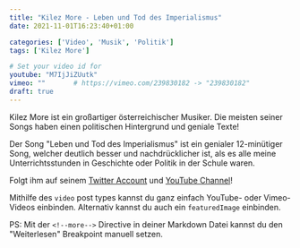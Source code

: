 ```yaml
---
title: "Kilez More - Leben und Tod des Imperialismus"
date: 2021-11-01T16:23:40+01:00

categories: ['Video', 'Musik', 'Politik']
tags: ['Kilez More']

# Set your video id for
youtube: "M7IjJiZUutk"
vimeo: ""       # https://vimeo.com/239830182 -> "239830182"
draft: true
---
```

Kilez More ist ein großartiger österreichischer Musiker.
Die meisten seiner Songs haben einen politischen Hintergrund und geniale Texte!

<!--more-->

Der Song "Leben und Tod des Imperialismus"  ist ein genialer 12-minütiger Song, welcher deutlich besser und nachdrücklicher ist, als es alle meine Unterrichtsstunden in Geschichte oder Politik in der Schule waren.

Folgt ihm auf seinem [Twitter Account](https://twitter.com/KilezMore) und [YouTube Channel](https://www.youtube.com/user/Morestradamuz)!


Mithilfe des `video` post types kannst du ganz einfach YouTube- oder Vimeo-Videos einbinden.
Alternativ kannst du auch ein `featuredImage` einbinden.


PS: Mit der `<!--more-->` Directive in deiner Markdown Datei kannst du den "Weiterlesen" Breakpoint manuell setzen.
